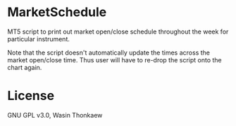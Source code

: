 # MarketSchedule
MT5 script to print out market open/close schedule throughout the week for particular instrument.

Note that the script doesn't automatically update the times across the market open/close time.
Thus user will have to re-drop the script onto the chart again.

# License
GNU GPL v3.0, Wasin Thonkaew
